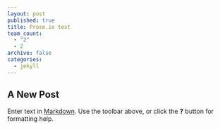 ```yaml
---
layout: post
published: true
title: Prose.io test
team_count: 
  - "2"
  - 2
archive: false
categories: 
  - jekyll
---
```


## A New Post

Enter text in [Markdown](http://daringfireball.net/projects/markdown/). Use the toolbar above, or click the **?** button for formatting help.

